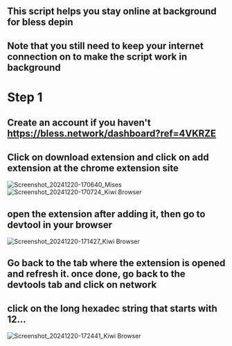 ## This script helps you stay online at background for bless depin
## Note that you still need to keep your internet connection on to make the script work in background

# Step 1 
## Create an account if you haven't https://bless.network/dashboard?ref=4VKRZE
## Click on download extension and click on add extension at the chrome extension site
![Screenshot_20241220-170640_Mises](https://github.com/user-attachments/assets/5a984fa5-6af5-4067-add9-17aec7676d02)
![Screenshot_20241220-170724_Kiwi Browser](https://github.com/user-attachments/assets/f2869d11-cc4e-45d2-99f2-969add9e2d83)

## open the extension after adding it, then go to devtool in your browser

![Screenshot_20241220-171427_Kiwi Browser](https://github.com/user-attachments/assets/ff7da434-fad0-4fbf-a2e1-c5c1df63eb8d)

## Go back to the tab where the extension is opened and refresh it. once done, go back to the devtools tab and click on network

## click on the long hexadec string that starts with 12...

![Screenshot_20241220-172441_Kiwi Browser](https://github.com/user-attachments/assets/95789942-00c3-40c3-ab24-82df2c9c1745)

